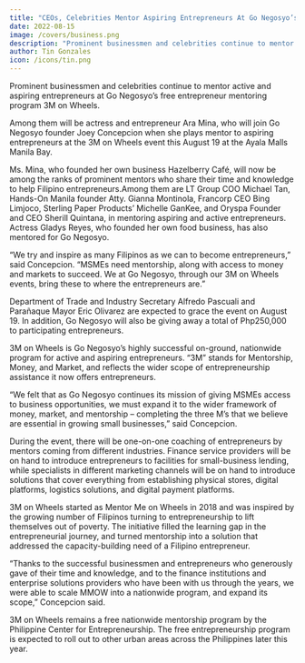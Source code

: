 ```yaml
---
title: "CEOs, Celebrities Mentor Aspiring Entrepreneurs At Go Negosyo’s 3m On Wheels"
date: 2022-08-15
image: /covers/business.png
description: "Prominent businessmen and celebrities continue to mentor active and aspiring entrepreneurs at Go Negosyo’s free entrepreneur mentoring program 3M on Wheels"
author: Tin Gonzales
icon: /icons/tin.png
---
```




Prominent businessmen and celebrities continue to mentor active and aspiring entrepreneurs at Go Negosyo’s free entrepreneur mentoring program 3M on Wheels. 

Among them will be actress and entrepreneur Ara Mina, who will join Go Negosyo founder Joey Concepcion when she plays mentor to aspiring entrepreneurs at the 3M on Wheels event this August 19 at the Ayala Malls Manila Bay.
 
Ms. Mina, who founded her own business Hazelberry Café, will now be among the ranks of prominent mentors who share their time and knowledge to help Filipino entrepreneurs.Among them are LT Group COO Michael Tan, Hands-On Manila founder Atty. Gianna Montinola, Francorp CEO Bing Limjoco, Sterling Paper Products’ Michelle GanKee, and Oryspa Founder and CEO Sherill Quintana, in mentoring aspiring and active entrepreneurs. Actress Gladys Reyes, who founded her own food business, has also mentored for Go Negosyo.
 
“We try and inspire as many Filipinos as we can to become entrepreneurs,” said Concepcion. “MSMEs need mentorship, along with access to money and markets to succeed. We at Go Negosyo, through our 3M on Wheels events, bring these to where the entrepreneurs are.”
 
Department of Trade and Industry Secretary Alfredo Pascuali and Parañaque Mayor Eric Olivarez are expected to grace the event on August 19. In addition, Go Negosyo will also be giving away a total of Php250,000 to participating entrepreneurs.
 
3M on Wheels is Go Negosyo’s highly successful on-ground, nationwide  program for active and aspiring entrepreneurs. “3M” stands for Mentorship, Money, and Market, and reflects the wider scope of entrepreneurship assistance  it now offers  entrepreneurs.
 
“We felt that as Go Negosyo continues its mission of giving MSMEs access to business opportunities, we must expand it to the wider framework of money, market, and mentorship – completing the three M’s that we believe are essential in growing small businesses,” said Concepcion.
 
During the event, there will be one-on-one coaching of entrepreneurs by mentors coming from different industries. Finance service providers will be on hand to introduce entrepreneurs to facilities for small-business lending, while specialists in different marketing channels will be on hand to introduce solutions that cover everything from establishing physical stores, digital platforms, logistics solutions, and digital payment platforms.
 
3M on Wheels started as Mentor Me on Wheels in 2018 and was  inspired by the growing number of Filipinos turning to entrepreneurship to lift themselves out of poverty. The initiative filled the learning gap in the entrepreneurial journey, and turned mentorship into a solution that addressed the capacity-building need of a Filipino entrepreneur.
 
“Thanks to the successful businessmen and entrepreneurs who generously gave of their time and knowledge, and to the finance institutions and enterprise solutions providers who have been with us through the years, we were able to scale MMOW into a nationwide program, and expand its scope,” Concepcion said.
 
3M on Wheels remains a free nationwide mentorship program by the Philippine Center for Entrepreneurship. The free entrepreneurship program is expected to roll out to other urban areas across the Philippines later this year.
 

